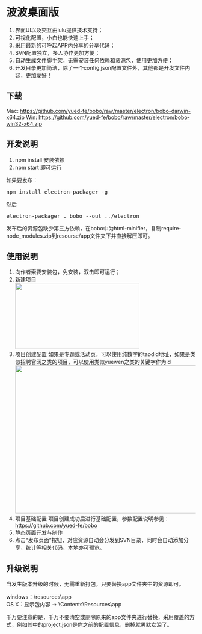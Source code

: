 # 波波桌面版

1. 界面UI以及交互由lulu提供技术支持；
2. 可视化配置，小白也能快速上手；
3. 采用最新的可呼起APP内分享的分享代码；
4. SVN配置独立，多人协作更加方便；
5. 自动生成文件脚手架，无需安装任何依赖和资源包，使用更加方便；
6. 开发目录更加简洁，除了一个config.json配置文件外，其他都是开发文件内容，更加友好！

## 下载
Mac: https://github.com/yued-fe/bobo/raw/master/electron/bobo-darwin-x64.zip
Win: https://github.com/yued-fe/bobo/raw/master/electron/bobo-win32-x64.zip

## 开发说明

1. npm install 安装依赖
2. npm start 即可运行

如果要发布：
<pre>npm install electron-packager -g</pre>
然后
<pre>electron-packager . bobo --out ../electron</pre>
发布后的资源包缺少第三方依赖，在bobo中为html-minifier，复制require-node_modules.zip到resourse/app文件夹下并直接解压即可。



## 使用说明

1. 向作者索要安装包，免安装，双击即可运行；
2. 新建项目<br><img src="https://qidian.qpic.cn/qidian_common/349573/a78f7558e233bd11543a93244fa1ac14/0" width="330" height="176">
3. 项目创建配置
   如果是专题或活动页，可以使用纯数字的tapdid地址，如果是类似招聘官网之类的项目，可以使用类似yuewen之类的关键字作为id<br><img src="https://qidian.qpic.cn/qidian_common/349573/19346266bd9ec2a565478412198c0aca/0" width="557" height="394">
4. 项目基础配置
   项目创建成功后进行基础配置，参数配置说明参见：https://github.com/yued-fe/bobo
5. 静态页面开发与制作
6. 点击“发布页面”按钮，对应资源自动会分发到SVN目录，同时会自动添加分享，统计等相关代码，本地亦可预览。

## 升级说明

当发生版本升级的时候，无需重新打包，只要替换app文件夹中的资源即可。

windows：\resources\app<br>
OS X：显示包内容 → \Contents\Resources\app

千万要注意的是，千万不要清空或删除原来的app文件夹进行替换，采用覆盖的方式，例如其中的project.json是你之前的配置信息，删掉就男默女泪了。
